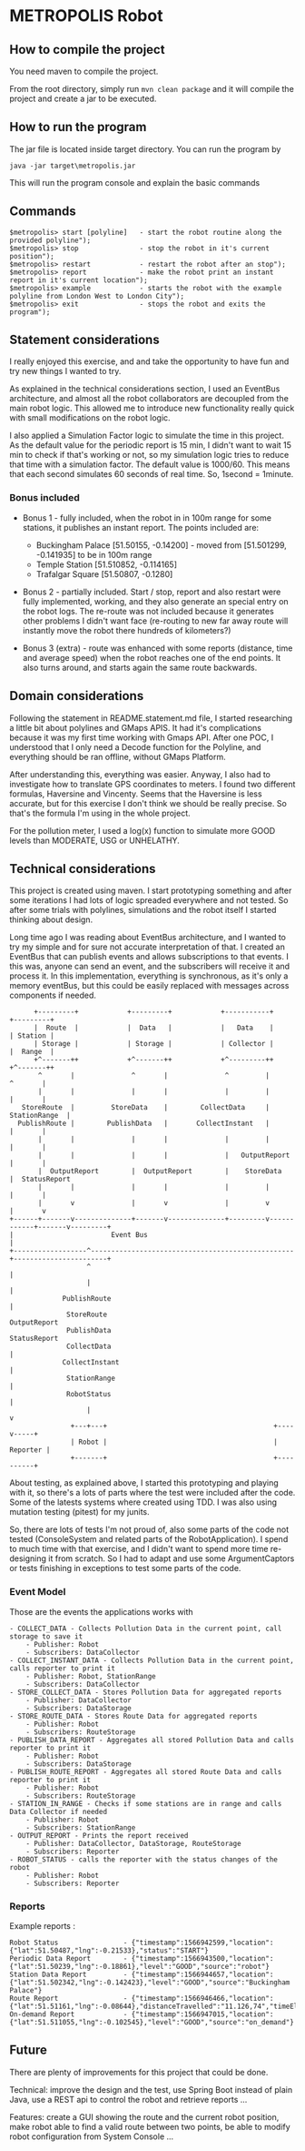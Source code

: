 # METROPOLIS Robot

## How to compile the project
You need maven to compile the project.

From the root directory, simply run ```mvn clean package``` and it will compile the project and create a jar to be executed.

## How to run the program
The jar file is located inside target directory. You can run the program by 

```java -jar target\metropolis.jar```

This will run the program console and explain the basic commands

## Commands
```
$metropolis> start [polyline]   - start the robot routine along the provided polyline");
$metropolis> stop               - stop the robot in it's current position");
$metropolis> restart            - restart the robot after an stop");
$metropolis> report             - make the robot print an instant report in it's current location");
$metropolis> example            - starts the robot with the example polyline from London West to London City");
$metropolis> exit               - stops the robot and exits the program");
```

## Statement considerations

I really enjoyed this exercise, and and take the opportunity to have fun and try new things I wanted to try. 

As explained in the technical considerations section, I used an EventBus architecture, and almost all the robot collaborators are decoupled from the main robot logic. This allowed me to introduce new functionality really quick with small modifications on the robot logic.

I also applied a Simulation Factor logic to simulate the time in this project. As the default value for the periodic report is 15 min, I didn't want to wait 15 min to check if that's working or not, so my simulation logic tries to reduce that time with a simulation factor. The default value is 1000/60. This means that each second simulates 60 seconds of real time. So, 1second = 1minute.

### Bonus included

- Bonus 1 -  fully included, when the robot in in 100m range for some stations, it publishes an instant report. The points included are:
    - Buckingham Palace [51.50155, -0.14200] - moved from [51.501299, -0.141935] to be in 100m range
    - Temple Station [51.510852, -0.114165]
    - Trafalgar Square [51.50807, -0.1280]

- Bonus 2 - partially included. Start / stop, report and also restart were fully implemented, working, and they also generate an special entry on the robot logs. The re-route was not included because it generates other problems I didn't want face (re-routing to new far away route will instantly move the robot there hundreds of kilometers?) 

- Bonus 3 (extra) - route was enhanced with some reports (distance, time and average speed) when the robot reaches one of the end points. It also turns around, and starts again the same route backwards.

## Domain considerations

Following the statement in README.statement.md file, I started researching a little bit about polylines and GMaps APIS. It had it's complications because it was my first time working with Gmaps API. After one POC, I understood that I only need a Decode function for the Polyline, and everything should be ran offline, without GMaps Platform.

After understanding this, everything was easier. Anyway, I also had to investigate how to translate GPS coordinates to meters. I found two different formulas, Haversine and Vincenty. Seems that the Haversine is less accurate, but for this exercise I don't think we should be really precise. So that's the formula I'm using in the whole project.

For the pollution meter, I used a log(x) function to simulate more GOOD levels than MODERATE, USG or UNHELATHY.

## Technical considerations

This project is created using maven. I start prototyping something and after some iterations I had lots of logic spreaded everywhere and not tested. So after some trials with polylines, simulations and the robot itself I started thinking about design.

Long time ago I was reading about EventBus architecture, and I wanted to try my simple and for sure not accurate interpretation of that. I created an EventBus that can publish events and allows subscriptions to that events. I this was, anyone can send an event, and the subscribers will receive it and process it. In this implementation, everything is synchronous, as it's only a memory eventBus, but this could be easily replaced with messages across components if needed.

```
      +---------+            +---------+            +-----------+          +---------+
      |  Route  |            |  Data   |            |   Data    |          | Station |
      | Storage |            | Storage |            | Collector |          |  Range  |
      +^-------++            +^-------++            +^---------++          +^-------++
       ^       |              ^       |              ^         |            ^       |
       |       |              |       |              |         |            |       |
   StoreRoute  |         StoreData    |        CollectData     |      StationRange  |
  PublishRoute |        PublishData   |       CollectInstant   |            |       |
       |       |              |       |              |         |            |       |
       |       |              |       |              |   OutputReport       |       |
       |  OutputReport        |  OutputReport        |    StoreData         |  StatusReport
       |       |              |       |              |         |            |       |
       |       v              |       v              |         v            |       v
+------+-------v--------------+-------v--------------+---------v------------+-------v---------+
|                        Event Bus                                                            |
+------------------^--------------------------------------------------+-----------------------+
                   ^                                                  |
                   |                                                  |
             PublishRoute                                             |
              StoreRoute                                        OutputReport
              PublishData                                       StatusReport
              CollectData                                             |
             CollectInstant                                           |
              StationRange                                            |
              RobotStatus                                             |
                   |                                                  v
               +---+---+                                         +----v-----+
               | Robot |                                         | Reporter |
               +-------+                                         +----------+

```

About testing, as explained above, I started this prototyping and playing with it, so there's a lots of parts where the test were included after the code. Some of the latests systems where created using TDD. I was also using mutation testing (pitest) for my junits.

So, there are lots of tests I'm not proud of, also some parts of the code not tested (ConsoleSystem and related parts of the RobotApplication). I spend to much time with that exercise, and I didn't want to spend more time re-designing it from scratch. So I had to adapt and use some ArgumentCaptors or tests finishing in exceptions to test some parts of the code. 

### Event Model

Those are the events the applications works with
```
- COLLECT_DATA - Collects Pollution Data in the current point, call storage to save it
    - Publisher: Robot
    - Subscribers: DataCollector  
- COLLECT_INSTANT_DATA - Collects Pollution Data in the current point, calls reporter to print it
    - Publisher: Robot, StationRange
    - Subscribers: DataCollector
- STORE_COLLECT_DATA - Stores Pollution Data for aggregated reports
    - Publisher: DataCollector
    - Subscribers: DataStorage   
- STORE_ROUTE_DATA - Stores Route Data for aggregated reports
    - Publisher: Robot
    - Subscribers: RouteStorage   
- PUBLISH_DATA_REPORT - Aggregates all stored Pollution Data and calls reporter to print it
    - Publisher: Robot
    - Subscribers: DataStorage   
- PUBLISH_ROUTE_REPORT - Aggregates all stored Route Data and calls reporter to print it
    - Publisher: Robot
    - Subscribers: RouteStorage   
- STATION_IN_RANGE - Checks if some stations are in range and calls Data Collector if needed
    - Publisher: Robot
    - Subscribers: StationRange   
- OUTPUT_REPORT - Prints the report received
    - Publisher: DataCollector, DataStorage, RouteStorage
    - Subscribers: Reporter  
- ROBOT_STATUS - calls the reporter with the status changes of the robot
    - Publisher: Robot
    - Subscribers: Reporter  
```

### Reports

Example reports :
``` 
Robot Status                - {"timestamp":1566942599,"location":{"lat":51.50487,"lng":-0.21533},"status":"START"}
Periodic Data Report        - {"timestamp":1566943500,"location":{"lat":51.50239,"lng":-0.18861},"level":"GOOD","source":"robot"}
Station Data Report         - {"timestamp":1566944657,"location":{"lat":51.502342,"lng":-0.142423},"level":"GOOD","source":"Buckingham Palace"}
Route Report                - {"timestamp":1566946466,"location":{"lat":51.51161,"lng":-0.08644},"distanceTravelled":"11.126,74","timeElapsed":"3867","averageSpeed":"2,88","source":"route"}
On-demand Report            - {"timestamp":1566947015,"location":{"lat":51.511055,"lng":-0.102545},"level":"GOOD","source":"on_demand"}
```

## Future

There are plenty of improvements for this project that could be done. 

Technical: improve the design and the test, use Spring Boot instead of plain Java, use a REST api to control the robot and retrieve reports ...

Features: create a GUI showing the route and the current robot position, make robot able to find a valid route between two points, be able to modify robot configuration from System Console ...

